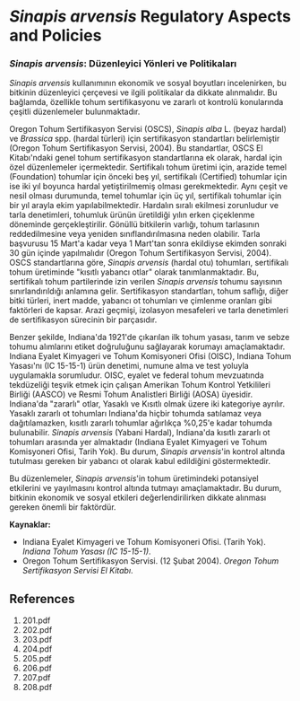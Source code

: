 # *Sinapis arvensis* Regulatory Aspects and Policies

### *Sinapis arvensis*: Düzenleyici Yönleri ve Politikaları

*Sinapis arvensis* kullanımının ekonomik ve sosyal boyutları incelenirken, bu bitkinin düzenleyici çerçevesi ve ilgili politikalar da dikkate alınmalıdır. Bu bağlamda, özellikle tohum sertifikasyonu ve zararlı ot kontrolü konularında çeşitli düzenlemeler bulunmaktadır.

Oregon Tohum Sertifikasyon Servisi (OSCS), *Sinapis alba* L. (beyaz hardal) ve *Brassica* spp. (hardal türleri) için sertifikasyon standartları belirlemiştir (Oregon Tohum Sertifikasyon Servisi, 2004). Bu standartlar, OSCS El Kitabı'ndaki genel tohum sertifikasyon standartlarına ek olarak, hardal için özel düzenlemeler içermektedir. Sertifikalı tohum üretimi için, arazide temel (Foundation) tohumlar için önceki beş yıl, sertifikalı (Certified) tohumlar için ise iki yıl boyunca hardal yetiştirilmemiş olması gerekmektedir. Aynı çeşit ve nesil olması durumunda, temel tohumlar için üç yıl, sertifikalı tohumlar için bir yıl arayla ekim yapılabilmektedir. Hardalın sıralı ekilmesi zorunludur ve tarla denetimleri, tohumluk ürünün üretildiği yılın erken çiçeklenme döneminde gerçekleştirilir. Gönüllü bitkilerin varlığı, tohum tarlasının reddedilmesine veya yeniden sınıflandırılmasına neden olabilir. Tarla başvurusu 15 Mart'a kadar veya 1 Mart'tan sonra ekildiyse ekimden sonraki 30 gün içinde yapılmalıdır (Oregon Tohum Sertifikasyon Servisi, 2004). OSCS standartlarına göre, *Sinapis arvensis* (hardal otu) tohumları, sertifikalı tohum üretiminde "kısıtlı yabancı otlar" olarak tanımlanmaktadır. Bu, sertifikalı tohum partilerinde izin verilen *Sinapis arvensis* tohumu sayısının sınırlandırıldığı anlamına gelir. Sertifikasyon standartları, tohum saflığı, diğer bitki türleri, inert madde, yabancı ot tohumları ve çimlenme oranları gibi faktörleri de kapsar. Arazi geçmişi, izolasyon mesafeleri ve tarla denetimleri de sertifikasyon sürecinin bir parçasıdır.

Benzer şekilde, Indiana'da 1921'de çıkarılan ilk tohum yasası, tarım ve sebze tohumu alımlarını etiket doğruluğunu sağlayarak korumayı amaçlamaktadır. Indiana Eyalet Kimyageri ve Tohum Komisyoneri Ofisi (OISC), Indiana Tohum Yasası'nı (IC 15-15-1) ürün denetimi, numune alma ve test yoluyla uygulamakla sorumludur. OISC, eyalet ve federal tohum mevzuatında tekdüzeliği teşvik etmek için çalışan Amerikan Tohum Kontrol Yetkilileri Birliği (AASCO) ve Resmi Tohum Analistleri Birliği (AOSA) üyesidir. Indiana'da "zararlı" otlar, Yasaklı ve Kısıtlı olmak üzere iki kategoriye ayrılır. Yasaklı zararlı ot tohumları Indiana'da hiçbir tohumda satılamaz veya dağıtılamazken, kısıtlı zararlı tohumlar ağırlıkça %0,25'e kadar tohumda bulunabilir. *Sinapis arvensis* (Yabani Hardal), Indiana'da kısıtlı zararlı ot tohumları arasında yer almaktadır (Indiana Eyalet Kimyageri ve Tohum Komisyoneri Ofisi, Tarih Yok). Bu durum, *Sinapis arvensis*'in kontrol altında tutulması gereken bir yabancı ot olarak kabul edildiğini göstermektedir.

Bu düzenlemeler, *Sinapis arvensis*'in tohum üretimindeki potansiyel etkilerini ve yayılmasını kontrol altında tutmayı amaçlamaktadır. Bu durum, bitkinin ekonomik ve sosyal etkileri değerlendirilirken dikkate alınması gereken önemli bir faktördür.

**Kaynaklar:**

*   Indiana Eyalet Kimyageri ve Tohum Komisyoneri Ofisi. (Tarih Yok). *Indiana Tohum Yasası (IC 15-15-1)*.
*   Oregon Tohum Sertifikasyon Servisi. (12 Şubat 2004). *Oregon Tohum Sertifikasyon Servisi El Kitabı*.


## References

1. 201.pdf
2. 202.pdf
3. 203.pdf
4. 204.pdf
5. 205.pdf
6. 206.pdf
7. 207.pdf
8. 208.pdf
